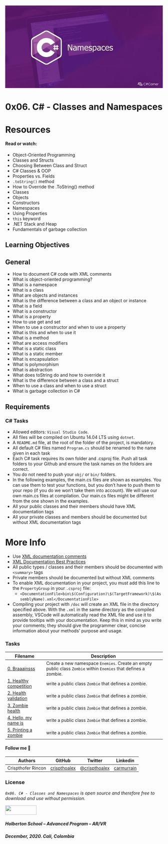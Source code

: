 ![](./namespacesincsharp.jpg)

# 0x06. C# - Classes and Namespaces

# Resources
#### Read or watch:

* Object-Oriented Programming
* Classes and Structs
* Choosing Between Class and Struct
* C# Classes & OOP
* Properties vs. Fields
* ``.toString()`` method
* How to Override the .ToString() method
* Classes
* Objects
* Constructors
* Namespaces
* Using Properties
* ``this`` keyword
* .NET Stack and Heap
* Fundamentals of garbage collection


## Learning Objectives

## General

* How to document C# code with XML comments
* What is object-oriented programming?
* What is a namespace
* What is a class
* What are objects and instances
* What is the difference between a class and an object or instance
* What is a field
* What is a constructor
* What is a property
* How to use get and set
* When to use a constructor and when to use a property
* What is this and when to use it
* What is a method
* What are access modifiers
* What is a static class
* What is a static member
* What is encapsulation
* What is polymorphism
* What is abstraction
* What does toString do and how to override it
* What is the difference between a class and a struct
* When to use a class and when to use a struct
* What is garbage collection in C#

## Requirements
### C# Tasks
* Allowed editors: ``Visual Studio Code``.
* All files will be compiled on Ubuntu 14.04 LTS using ``dotnet``.
* A ``README.md`` file, at the root of the folder of the project, is mandatory.
* All default C# files named ``Program.cs`` should be renamed to the name given in each task
* Each C# task requires its own folder and .csproj file. Push all task folders to your Github and ensure the task names on the folders are correct.
* You do not need to push your ``obj/`` or ``bin/`` folders.
* In the following examples, the main.cs files are shown as examples. You can use them to test your functions, but you don’t have to push them to your repo (if you do we won’t take them into account). We will use our own main.cs files at compilation. Our main.cs files might be different from the one shown in the examples.
* All your public classes and their members should have XML documentation tags
* All your private classes and members should be documented but without XML documentation tags

# More Info

* Use [XML documentation comments](https://docs.microsoft.com/en-us/dotnet/csharp/codedoc)
* [XML Documentation Best Practices](https://blog.rsuter.com/best-practices-for-writing-xml-documentation-phrases-in-c/)
* All public types / classes and their members should be documented with ``<summary>`` tags
* Private members should be documented but without XML comments
* To enable XML documentation in your project, you must add this line to the ``PropertyGroup`` in your ``.csproj`` file:
  * ``<DocumentationFile>bin\$(Configuration)\$(TargetFramework)\$(AssemblyName).xml</DocumentationFile>``
* Compiling your project with ``/doc`` will create an XML file in the directory specified above. With the ``.xml`` in the same directory as the compiled assembly, VSCode will automatically read the XML file and use it to provide tooltips with your documentation. Keep this in mind as you write your comments; they should give the programmer clear, concise information about your methods’ purpose and usage.

### Tasks

| **Filename** | **Description** |
|---|---|
| [0. Braaainsss](./0-enemy/) | Create a new namespace ``Enemies``. Create an empty public class ``Zombie`` within ``Enemies`` that defines a zombie. |
| [1. Healthy competition](./1-enemy/) |  write a public class ``Zombie`` that defines a zombie. |
| [2. Health validation](./2-enemy/) | write a public class ``Zombie`` that defines a zombie. |
| [3. Zombie health](./3-enemy/) | write a public class ``Zombie`` that defines a zombie. |
| [4. Hello, my name is](./4-enemy/) | write a public class ``Zombie`` that defines a zombie. |
| [5. Printing a zombie](./5-enemy/) | write a public class ``Zombie`` that defines a zombie. |

#### Follow me 💬

| Authors | GitHub | Twitter | Linkedin |
| :---: | :---: | :---: | :---: |
| Crispthofer Rincon | [crispthoalex](https://github.com/crispthoalex) | [@crispthoalex](https://twitter.com/crispthoalex) | [carmurrain](https://www.linkedin.com/in/carmurrain) |

### License
*`0x06. C# - Classes and Namespaces` is open source and therefore free to download and use without permission.*

<a href="url"><img src="https://www.holbertonschool.com/holberton-logo.png" align="middle" width="100" height="30"></a>

##### Holberton School – Advanced Program – AR/VR
##### December, 2020. Cali, Colombia